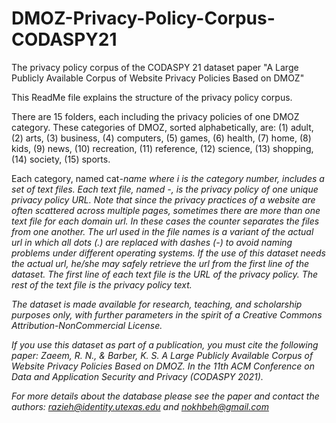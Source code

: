 # DMOZ-Privacy-Policy-Corpus-CODASPY21
The privacy policy corpus of the CODASPY 21 dataset paper "A Large Publicly Available Corpus of Website Privacy Policies Based on DMOZ"

This ReadMe file explains the structure of the privacy policy corpus.

There are 15 folders, each including the privacy policies of one DMOZ category.
These categories of DMOZ, sorted alphabetically, are: 
(1) adult, 
(2) arts, 
(3) business, 
(4) computers, 
(5) games, 
(6) health, 
(7) home, 
(8) kids, 
(9) news, 
(10) recreation, 
(11) reference,
(12) science, 
(13) shopping, 
(14) society, 
(15) sports.

Each category, named cat<i>-name where i is the category number, includes a set of text files.
Each text file, named <domainurl>-<j>, is the privacy policy of one unique privacy policy URL. Note that since the privacy practices of a website are often scattered across multiple pages, sometimes there are more than one text file for each domain url. In these cases the counter <j> separates the files from one another.
The url used in the file names is a variant of the actual url in which all dots (.) are replaced with dashes (-) to avoid naming problems under different operating systems. If the use of this dataset needs the actual url, he/she may safely retrieve the url from the first line of the dataset.
The first line of each text file is the URL of the privacy policy.
The rest of the text file is the privacy policy text.

The dataset is made available for research, teaching, and scholarship purposes only, with further parameters in the spirit of a Creative Commons Attribution-NonCommercial License.

If you use this dataset as part of a publication, you must cite the following paper:
Zaeem, R. N., & Barber, K. S. A Large Publicly Available Corpus of Website Privacy Policies Based on DMOZ. In the 11th ACM Conference on Data and Application Security and Privacy (CODASPY 2021).

For more details about the database please see the paper and contact the authors: razieh@identity.utexas.edu and nokhbeh@gmail.com
